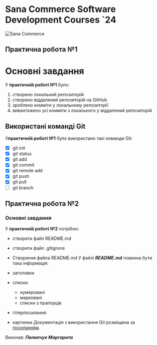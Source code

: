 # Sana Commerce Software Development Courses `24

![Sana Commerce](https://upload.wikimedia.org/wikipedia/commons/0/08/Sana_Commerce_Logo.png)

## Практична робота №1

# Основні завдання

У **практичній роботі №1** було:

1. створено локальний репозиторій
1. створено віддалений репозиторій на GitHub
1. зроблено комміти у локальному репозиторії
1. вивантажено усі комміти з локального у віддалений репозиторій

## Використані команді Git

У**практичній роботі №1** було використано такі команди Git:

- [x] git init
- [x] git status
- [x] git add
- [x] git commit
- [x] git remote add
- [x] git push
- [x] git pull
- [ ] git branch

## Практична робота №2

### Основні завдання

У **практичній роботі №2** потрібно:

- створити файл README.md
- створити файл .gitignore
- Створення файла README.md
  У файлі **_README.md_** повинна бути така інформація:

- заголовки
- списки
  - нумеровані
  - марковані
  - списки з прапорців
- гіперпосилання
- картинки
  Документація з використання Git розміщена за [посиланням](https://docs.github.com/en/get-started/writing-on-github/getting-started-with-writing-and-formatting-on-github/basic-writing-and-formatting-syntax#links).

Виконав: **_Пилипчук Маргарита_**
